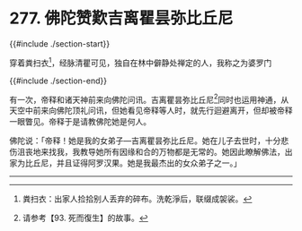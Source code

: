 # 277. 佛陀赞歎吉离瞿昙弥比丘尼
{{#include ./section-start}}

穿着粪扫衣[^1]，经脉清瞿可见，独自在林中僻静处禅定的人，我称之为婆罗门

{{#include ./section-end}}

有一次，帝释和诸天神前来向佛陀问讯。吉离瞿昙弥比丘尼[^2]同时也运用神通，从天空中前来向佛陀顶礼问讯，但她看见帝释等人时，就先行迴避离开，但却被帝释一眼瞥见。帝释于是请教佛陀她是何人。

佛陀说：「帝释！她是我的女弟子—吉离瞿昙弥比丘尼。她在儿子去世时，十分悲伤沮丧地来找我，我教导她所有因缘和合的万物都是无常的。她因此瞭解佛法，出家为比丘尼，并且证得阿罗汉果。她是我最杰出的女众弟子之一。」


---



[^1]: 粪扫衣：出家人捡拾别人丢弃的碎布。洗乾淨后，联缀成袈裟。

[^2]: 请参考【93. 死而復生】的故事。


